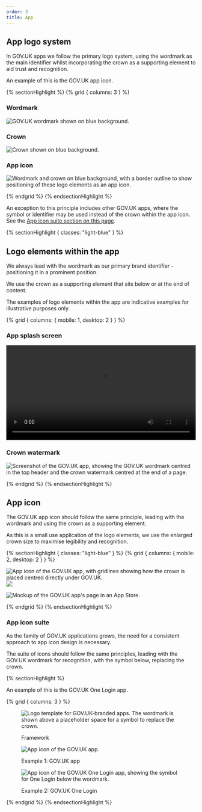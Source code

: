 ```yaml
---
order: 3
title: App
---
```


## App logo system

In GOV.UK apps we follow the primary logo system, using the wordmark as the main identifier whilst incorporating the crown as a supporting element to aid trust and recognition.

An example of this is the GOV.UK app icon.

{% sectionHighlight %}
{% grid { columns: 3 } %}

<div class="flex-center">

### Wordmark

![GOV.UK wordmark shown on blue background.](./wordmark-on-blue.svg)

</div>
<div class="flex-center">

### Crown

![Crown shown on blue background.](./crown-on-blue.svg)

</div>
<div class="flex-center">

### App icon

![Wordmark and crown on blue background, with a border outline to show positioning of these logo elements as an app icon.](./app-icon-on-blue.svg)

</div>
{% endgrid %}
{% endsectionHighlight %}

An exception to this principle includes other GOV.UK apps, where the symbol or identifier may be used instead of the crown within the app icon. See the [App icon suite section on this page](#app-icon-suite).

{% sectionHighlight { classes: "light-blue" } %}

## Logo elements within the app

We always lead with the wordmark as our primary brand identifier - positioning it in a prominent position.

We use the crown as a supporting element that sits below or at the end of content.

The examples of logo elements within the app are indicative examples for illustrative purposes only.

{% grid { columns: { mobile: 1, desktop: 2 } } %}
<div>

### App splash screen

<video src="/graphic-device/dot-use-examples/splash-screen-short-version.mp4" controls width="720" style="max-width: 100%"></video>

<!-- TODO: not sure if this should be the short or long version (both files are in the folder) -->
</div>

<div>

### Crown watermark
![Screenshot of the GOV.UK app, showing the GOV.UK wordmark centred in the top header and the crown watermark centred at the end of a page.](./app-watermark-example.png)
</div>

{% endgrid %}
{% endsectionHighlight %}

## App icon

The GOV.UK app icon should follow the same principle, leading with the wordmark and using the crown as a supporting element.

As this is a small use application of the logo elements, we use the enlarged crown size to maximise legibility and recognition.

{% sectionHighlight { classes: "light-blue" } %}
{% grid { columns: { mobile: 2, desktop: 2 } } %}

<div class="flex-center">

![App icon of the GOV.UK app, with gridlines showing how the crown is placed centred directly under GOV.UK.](./app-icon-lines.svg) ![](./app-icon.svg)

</div>

<div class="flex-center">

![Mockup of the GOV.UK app's page in an App Store.](./app-store-example.png)

</div>

{% endgrid %}
{% endsectionHighlight %}

### <a name="app-icon-suite"></a>App icon suite

As the family of GOV.UK applications grows, the need for a consistent approach to app icon design is necessary.

The suite of icons should follow the same principles, leading with the GOV.UK wordmark for recognition, with the symbol below, replacing the crown. 

{% sectionHighlight %}

An example of this is the GOV.UK One Login app.

{% grid { columns: 3 } %}

<figure class="flex-center">

![Logo template for GOV.UK-branded apps. The wordmark is shown above a placeholder space for a symbol to replace the crown.](./app-icon-template.svg)

<figcaption>Framework</figcaption>

</figure>

<figure class="flex-center">

![App icon of the GOV.UK app.](./app-icon.svg)

<figcaption>Example 1: GOV.UK app</figcaption>
</figure>

<figure class="flex-center">

![App icon of the GOV.UK One Login app, showing the symbol for One Login below the wordmark. ](./app-icon-one-login.svg)

<figcaption>Example 2: GOV.UK One Login</figcaption>

</figure>

{% endgrid %}
{% endsectionHighlight %}
